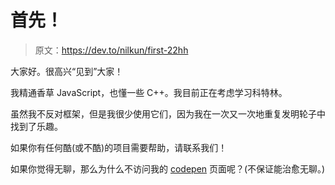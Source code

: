 # 首先！

> 原文：<https://dev.to/nilkun/first-22hh>

大家好。很高兴“见到”大家！

我精通香草 JavaScript，也懂一些 C++。我目前正在考虑学习科特林。

虽然我不反对框架，但是我很少使用它们，因为我在一次又一次地重复发明轮子中找到了乐趣。

如果你有任何酷(或不酷)的项目需要帮助，请联系我们！

如果你觉得无聊，那么为什么不访问我的 [codepen](https://www.codepen.io/nilkun) 页面呢？(不保证能治愈无聊。)